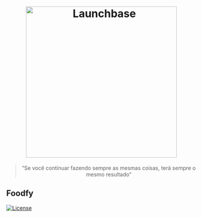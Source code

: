 <h1 align="center">
    <img alt="Launchbase" src="https://camo.githubusercontent.com/149256ed02c9054607878cd5f68d083ee99ae27d/68747470733a2f2f726f636b6574736561742d63646e2e73332d73612d656173742d312e616d617a6f6e6177732e636f6d2f6d6f636b75702e706e67" width="400px" />
</h1>

<blockquote align="center">“Se você continuar fazendo sempre as mesmas coisas, terá sempre o mesmo resultado”</blockquote>

## Foodfy 

<a href="LICENSE" >
    <img alt="License" src="https://img.shields.io/badge/license-MIT-%23F8952D">
  </a>
